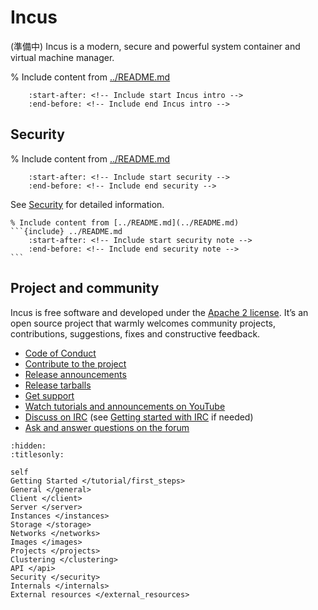 # Incus

(準備中)
Incus is a modern, secure and powerful system container and virtual machine manager.

% Include content from [../README.md](../README.md)
```{include} ../README.md
    :start-after: <!-- Include start Incus intro -->
    :end-before: <!-- Include end Incus intro -->
```

## Security

% Include content from [../README.md](../README.md)
```{include} ../README.md
    :start-after: <!-- Include start security -->
    :end-before: <!-- Include end security -->
```

See [Security](security.md) for detailed information.

````{important}
% Include content from [../README.md](../README.md)
```{include} ../README.md
    :start-after: <!-- Include start security note -->
    :end-before: <!-- Include end security note -->
```
````

## Project and community

Incus is free software and developed under the [Apache 2 license](https://www.apache.org/licenses/LICENSE-2.0).
It’s an open source project that warmly welcomes community projects, contributions, suggestions, fixes and constructive feedback.

- [Code of Conduct](https://github.com/lxc/incus/blob/main/CODE_OF_CONDUCT.md)
- [Contribute to the project](contributing.md)
- [Release announcements](https://discuss.linuxcontainers.org/c/news/13)
- [Release tarballs](https://github.com/lxc/incus/releases/)
- [Get support](support.md)
- [Watch tutorials and announcements on YouTube](https://www.youtube.com/@TheZabbly)
- [Discuss on IRC](https://web.libera.chat/#lxc) (see [Getting started with IRC](https://discuss.linuxcontainers.org/t/getting-started-with-irc/11920) if needed)
- [Ask and answer questions on the forum](https://discuss.linuxcontainers.org)

```{toctree}
:hidden:
:titlesonly:

self
Getting Started </tutorial/first_steps>
General </general>
Client </client>
Server </server>
Instances </instances>
Storage </storage>
Networks </networks>
Images </images>
Projects </projects>
Clustering </clustering>
API </api>
Security </security>
Internals </internals>
External resources </external_resources>
```
